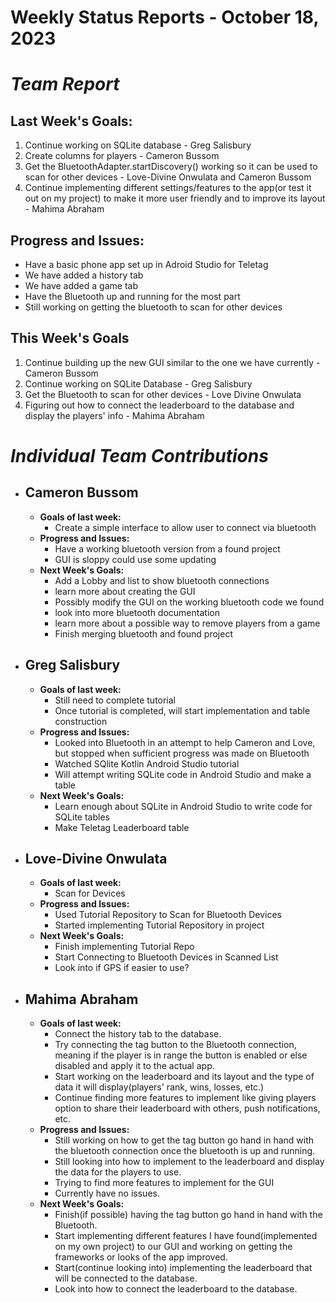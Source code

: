 # Weekly Status Reports - October 18, 2023

# *Team Report*

## Last Week's Goals:
1. Continue working on SQLite database - Greg Salisbury
2. Create columns for players - Cameron Bussom
3. Get the BluetoothAdapter.startDiscovery() working so it can be used to scan for other devices  - Love-Divine Onwulata and Cameron Bussom
5. Continue implementing different settings/features to the app(or test it out on my project) to make it more user friendly and to improve its layout - Mahima Abraham
   
## Progress and Issues:
+ Have a basic phone app set up in Adroid Studio for Teletag
+ We have added a history tab
+ We have added a game tab
+ Have the Bluetooth up and running for the most part
+ Still working on getting the bluetooth to scan for other devices


## This Week's Goals
1. Continue building up the new GUI similar to the one we have currently - Cameron Bussom
2. Continue working on SQLite Database - Greg Salisbury
3. Get the Bluetooth to scan for other devices - Love Divine Onwulata
4. Figuring out how to connect the leaderboard to the database and display the players' info - Mahima Abraham

# *Individual Team Contributions*

+ ## Cameron Bussom
    + **Goals of last week:**
      + Create a simple interface to allow user to connect via bluetooth
    + **Progress and Issues:**
      + Have a working bluetooth version from a found project
      + GUI is sloppy could use some updating
    + **Next Week's Goals:**
      + Add a Lobby and list to show bluetooth connections
      + learn more about creating the GUI
      + Possibly modify the GUI on the working bluetooth code we found
      + look into more bluetooth documentation
      + learn more about a possible way to remove players from a game
      + Finish merging bluetooth and found project

+ ## Greg Salisbury 
    + **Goals of last week:**
      + Still need to complete tutorial
      + Once tutorial is completed, will start implementation and table construction
    + **Progress and Issues:**
      + Looked into Bluetooth in an attempt to help Cameron and Love, but stopped when sufficient progress was made on Bluetooth
      + Watched SQlite Kotlin Android Studio tutorial
      + Will attempt writing SQLite code in Android Studio and make a table
    + **Next Week's Goals:**
      + Learn enough about SQLite in Android Studio to write code for SQLite tables
      + Make Teletag Leaderboard table

+ ## Love-Divine Onwulata
    + **Goals of last week:**
      + Scan for Devices
    + **Progress and Issues:**
      + Used Tutorial Repository to Scan for Bluetooth Devices
      + Started implementing Tutorial Repository in project
    + **Next Week's Goals:**
      + Finish implementing Tutorial Repo
      + Start Connecting to Bluetooth Devices in Scanned List
      + Look into if GPS if easier to use?

+ ## Mahima Abraham
    + **Goals of last week:**
      + Connect the history tab to the database.
      + Try connecting the tag button to the Bluetooth connection, meaning if the player is in range the button is enabled or else disabled and apply it to the actual app.
      + Start working on the leaderboard and its layout and the type of data it will display(players' rank, wins, losses, etc.)
      + Continue finding more features to implement like giving players option to share their leaderboard with others, push notifications, etc. 
    + **Progress and Issues:**
      + Still working on how to get the tag button go hand in hand with the bluetooth connection once the bluetooth is up and running.
      + Still looking into how to implement to the leaderboard and display the data for the players to use.
      + Trying to find more features to implement for the GUI
      + Currently have no issues.   
    + **Next Week's Goals:**
      + Finish(if possible) having the tag button go hand in hand with the Bluetooth.
      + Start implementing different features I have found(implemented on my own project) to our GUI and working on getting the frameworks or looks of the app improved.
      + Start(continue looking into) implementing the leaderboard that will be connected to the database.
      + Look into how to connect the leaderboard to the database.  
